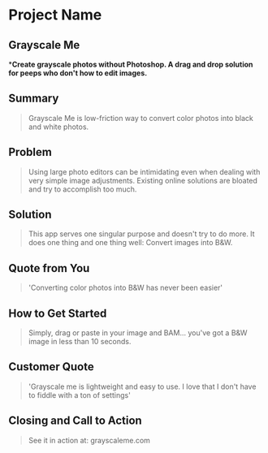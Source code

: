 # Project Name #

<!-- 
> This material was originally posted [here](http://www.quora.com/What-is-Amazons-approach-to-product-development-and-product-management). It is reproduced here for posterities sake.

There is an approach called "working backwards" that is widely used at Amazon. They work backwards from the customer, rather than starting with an idea for a product and trying to bolt customers onto it. While working backwards can be applied to any specific product decision, using this approach is especially important when developing new products or features.

For new initiatives a product manager typically starts by writing an internal press release announcing the finished product. The target audience for the press release is the new/updated product's customers, which can be retail customers or internal users of a tool or technology. Internal press releases are centered around the customer problem, how current solutions (internal or external) fail, and how the new product will blow away existing solutions.

If the benefits listed don't sound very interesting or exciting to customers, then perhaps they're not (and shouldn't be built). Instead, the product manager should keep iterating on the press release until they've come up with benefits that actually sound like benefits. Iterating on a press release is a lot less expensive than iterating on the product itself (and quicker!).

If the press release is more than a page and a half, it is probably too long. Keep it simple. 3-4 sentences for most paragraphs. Cut out the fat. Don't make it into a spec. You can accompany the press release with a FAQ that answers all of the other business or execution questions so the press release can stay focused on what the customer gets. My rule of thumb is that if the press release is hard to write, then the product is probably going to suck. Keep working at it until the outline for each paragraph flows. 

Oh, and I also like to write press-releases in what I call "Oprah-speak" for mainstream consumer products. Imagine you're sitting on Oprah's couch and have just explained the product to her, and then you listen as she explains it to her audience. That's "Oprah-speak", not "Geek-speak".

Once the project moves into development, the press release can be used as a touchstone; a guiding light. The product team can ask themselves, "Are we building what is in the press release?" If they find they're spending time building things that aren't in the press release (overbuilding), they need to ask themselves why. This keeps product development focused on achieving the customer benefits and not building extraneous stuff that takes longer to build, takes resources to maintain, and doesn't provide real customer benefit (at least not enough to warrant inclusion in the press release).
 -->
 
## Grayscale Me ##
***Create grayscale photos without Photoshop. A drag and drop solution for peeps who don't how to edit images.**


## Summary ##
  > Grayscale Me is low-friction way to convert color photos into black and white photos.

## Problem ##
  > Using large photo editors can be intimidating even when dealing with very simple image adjustments. Existing online solutions are bloated and try to accomplish too much.

## Solution ##
  > This app serves one singular purpose and doesn't try to do more. It does one thing and one thing well: Convert images into B&W.

## Quote from You ##
  > 'Converting color photos into B&W has never been easier'

## How to Get Started ##
  > Simply, drag or paste in your image and BAM... you've got a B&W image in less than 10 seconds.

## Customer Quote ##
  > 'Grayscale me is lightweight and easy to use. I love that I don't have to fiddle with a ton of settings'

## Closing and Call to Action ##
  > See it in action at: grayscaleme.com
